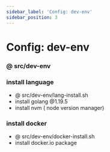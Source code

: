 ```yaml
---
sidebar_label: 'Config: dev-env'
sidebar_position: 3
---
```


# Config: dev-env

### @ src/dev-env



### install language
- @ src/dev-env/lang-install.sh
- install golang @1.19.5
- install nvm ( node version manager)




### install docker 
- @ src/dev-env/docker-install.sh
- install docker.io package
